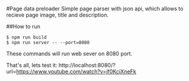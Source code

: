 #Page data preloader
Simple page parser with json api, which allows to recieve page image, title and description.


##How to run
```
$ npm run build
$ npm run server -- --port=8080
```

These commands will run web sever on 8080 port.

That's all, lets test it:
http://localhost:8080/?url=https://www.youtube.com/watch?v=jf0KciXneFk
